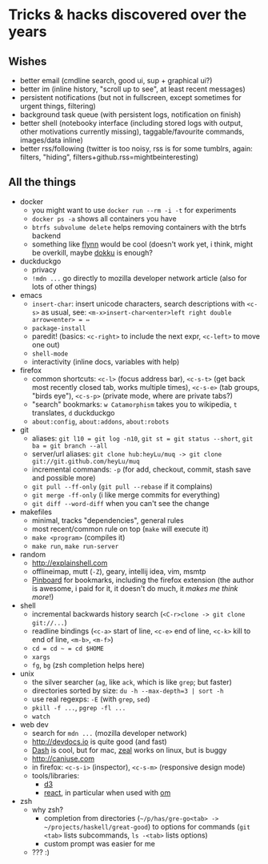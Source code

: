 # Tricks & hacks discovered over the years

## Wishes

- better email (cmdline search, good ui, sup + graphical ui?)
- better im (inline history, "scroll up to see", at least recent messages)
- persistent notifications (but not in fullscreen, except sometimes for
    urgent things, filtering)
- background task queue (with persistent logs, notification on finish)
- better shell (notebooky interface (including stored logs with output, other
    motivations currently missing), taggable/favourite commands, images/data inline)
- better rss/following (twitter is too noisy, rss is for some tumblrs,
    again: filters, "hiding", filters+github.rss=mightbeinteresting)

## All the things

* docker
    - you might want to use `docker run --rm -i -t` for experiments
    - `docker ps -a` shows all containers you have
    - `btrfs subvolume delete` helps removing containers with the btrfs backend
    - something like [flynn](http://flynn.io) would be cool (doesn't work yet, i think,
        might be overkill, maybe [dokku](https://github.com/progrium/dokku) is enough?
* duckduckgo
    - privacy
    - `!mdn ...` go directly to mozilla developer network article (also for lots of
        other things)
* emacs
    - `insert-char`: insert unicode characters, search descriptions with `<c-s>` as usual,
        see: `<m-x>insert-char<enter>left right double arrow<enter> = ⇔`
    - `package-install`
    - paredit! (basics: `<c-right>` to include the next expr, `<c-left>` to move one out)
    - `shell-mode`
    - interactivity (inline docs, variables with help)
* firefox
    - common shortcuts: `<c-l>` (focus address bar), `<c-s-t>` (get back most recently closed
        tab, works multiple times), `<c-s-e>` (tab groups, "birds eye"), `<c-s-p>` (private mode,
        where are private tabs?)
    - "search" bookmarks: `w Catamorphism` takes you to wikipedia, `t` translates, `d` duckduckgo
    - `about:config`, `about:addons`, `about:robots`
* git
    - aliases: `git l10 = git log -n10`, `git st = git status --short`, `git ba = git branch --all`
    - server/url aliases: `git clone hub:heyLu/muq -> git clone git://git.github.com/heyLu/muq`
    - incremental commands: `-p` (for add, checkout, commit, stash save and possible more)
    - `git pull --ff-only` (`git pull --rebase` if it complains)
    - `git merge -ff-only` (i like merge commits for everything)
    - `git diff --word-diff` when you can't see the change
* makefiles
    - minimal, tracks "dependencies", general rules
    - most recent/common rule on top (`make` will execute it)
    - `make <program>` (compiles it)
    - `make run`, `make run-server`
* random
    - http://explainshell.com
    - offlineimap, mutt (`-Z`), geary, intellij idea, vim, msmtp
    - [Pinboard](https://pinboard.in) for bookmarks, including the firefox extension
        (the author is awesome, i paid for it, it doesn't do much, it *makes
         me think more*!)
* shell
    - incremental backwards history search (`<C-r>clone -> git clone git://...`)
    - readline bindings (`<c-a>` start of line, `<c-e>` end of line, `<c-k>` kill to end of line,
        `<m-b>`, `<m-f>`)
    - `cd = cd ~ = cd $HOME`
    - `xargs`
    - `fg`, `bg` (zsh completion helps here)
* unix
    - the silver searcher (`ag`, like `ack`, which is like `grep`; but faster)
    - directories sorted by size: `du -h --max-depth=3 | sort -h`
    - use real regexps: `-E` (with `grep`, `sed`)
    - `pkill -f ...`, `pgrep -fl ...`
    - `watch`
* web dev
    - search for `mdn ...` (mozilla developer network)
    - http://devdocs.io is quite good (and fast)
    - [Dash](http://kapeli.com/dash) is cool, but for mac, [zeal](https://github.com/jkozera/zeal)
        works on linux, but is buggy
    - http://caniuse.com
    - in firefox: `<c-s-i>` (inspector), `<c-s-m>` (responsive design mode)
    - tools/libraries:
        * [d3](https://github.com/mbostock/d3)
        * [react](http://facebook.github.io/react), in particular when used with
            [om](https://github.com/swannodette/om)
* zsh
    - why zsh?
        * completion from directories (`~/p/has/gre-go<tab> -> ~/projects/haskell/great-good`)
            to options for commands (`git <tab>` lists subcommands, `ls -<tab>` lists options)
        * custom prompt was easier for me
    - ??? :)
